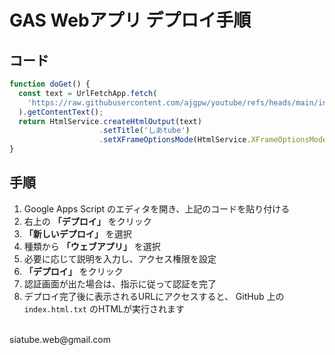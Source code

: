 
# GAS Webアプリ デプロイ手順

## コード

```javascript
function doGet() {
  const text = UrlFetchApp.fetch(
    'https://raw.githubusercontent.com/ajgpw/youtube/refs/heads/main/index.html.txt'
  ).getContentText();
  return HtmlService.createHtmlOutput(text)
                    .setTitle('しあtube')
                    .setXFrameOptionsMode(HtmlService.XFrameOptionsMode.ALLOWALL);
}
````

## 手順

1. Google Apps Script のエディタを開き、上記のコードを貼り付ける
2. 右上の **「デプロイ」** をクリック
3. **「新しいデプロイ」** を選択
4. 種類から **「ウェブアプリ」** を選択
5. 必要に応じて説明を入力し、アクセス権限を設定
6. **「デプロイ」** をクリック
7. 認証画面が出た場合は、指示に従って認証を完了
8. デプロイ完了後に表示されるURLにアクセスすると、
   GitHub 上の `index.html.txt` のHTMLが実行されます


<br>
siatube.web@gmail.com

